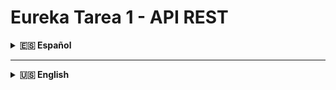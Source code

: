 # Eureka Tarea 1 - API REST

<details>
<summary><strong>🇪🇸 Español</strong></summary>

API REST desarrollada con Spring Boot 3.5.6 para la gestión de candidatos y sus anexos correspondientes al Programa Eureka 2025 - Semana 1.

## Descripción

Este proyecto implementa una API REST que maneja dos entidades principales:
- **Candidate** (Entidad Principal): Gestiona la información de candidatos
- **Annex** (Entidad Secundaria): Gestiona los archivos/anexos asociados a cada candidato

La relación entre ambas entidades es de **uno a muchos** (un candidato puede tener múltiples anexos).

## Tecnologías Utilizadas

- **Java 21**
- **Spring Boot 3.5.6**
- **Spring Data JPA**
- **Spring Boot Validation**
- **MySQL 8.x**
- **Lombok**
- **ModelMapper 3.2.4**
- **Maven**

## Estructura del Proyecto

```
src/main/java/com/eureka/tarea1_api/
├── configuration/          # Configuraciones (ModelMapper)
├── controller/            # Controladores REST
├── dto/                  # Data Transfer Objects
├── exception/            # Manejo de excepciones
├── model/               # Entidades JPA
├── repository/          # Repositorios JPA
├── service/            # Lógica de negocio
└── Tarea1ApiApplication.java
```

## Requisitos Previos

- **Java 17 o 21**
- **Maven 3.6+**
- **MySQL 8.0+**
- **Git**

## Instalación y Configuración

### 1. Clonar el Repositorio

```bash
git clone https://github.com/MlecarosC/ek-tarea1.git
cd ek-tarea1
```

### 2. Configurar Base de Datos

> **ℹ️ Nota**: El proyecto incluye scripts SQL que crean automáticamente la base de datos si no existe, por lo que no es necesario crearla manualmente.

1. **Configurar credenciales de base de datos:**

El proyecto no incluye el archivo `application.properties` por razones de seguridad. En su lugar, proporciona un archivo de ejemplo que debes usar como plantilla:

```bash
# Copia el archivo de ejemplo y crea tu configuración local
cp src/main/resources/application-example.properties src/main/resources/application.properties
```

2. **Editar el archivo `application.properties` con tus credenciales:**

```properties
spring.application.name=Tarea1-api

# Configuración de base de datos - La DB se crea automáticamente
spring.datasource.url=jdbc:mysql://localhost:3306/eureka-tarea1-db?createDatabaseIfNotExist=true&useSSL=false&serverTimezone=UTC
spring.datasource.username=TU_USUARIO_DB
spring.datasource.password=TU_CONTRASEÑA_DB

spring.jpa.hibernate.ddl-auto=validate
spring.jpa.show-sql=true

# Scripts SQL - Se ejecutan automáticamente al iniciar
spring.sql.init.mode=always
spring.sql.init.schema-locations=classpath:schema.sql
spring.sql.init.data-locations=classpath:data.sql
```

> **⚠️ Importante**: Asegúrate de tener MySQL funcionando en tu sistema y reemplaza `TU_USUARIO_DB` y `TU_CONTRASEÑA_DB` con tus credenciales reales.

### 3. Compilar el Proyecto

```bash
./mvnw clean compile
```

### 4. Ejecutar la Aplicación

```bash
./mvnw spring-boot:run
```

La aplicación se ejecutará en `http://localhost:8080`

## ⚠️ Importante: Comportamiento de Datos de Prueba

La aplicación incluye **datos de prueba** que se cargan automáticamente cada vez que inicias la aplicación:

- 4 candidatos de ejemplo con sus respectivos anexos
- Los datos se insertan usando `INSERT IGNORE`, por lo que no se duplican

**📝 Nota sobre eliminación de registros:**
Si eliminas candidatos durante las pruebas y reinicias la aplicación, los candidatos eliminados se recrearán automáticamente, pero con **IDs superiores** (esto es el comportamiento normal de MySQL con AUTO_INCREMENT).

**🛠️ Para evitar la carga automática de datos de prueba:**

Edita tu archivo `application.properties` y cambia:
```properties
# Desactivar carga automática de datos
spring.sql.init.mode=never
```

O comenta las líneas:
```properties
# spring.sql.init.data-locations=classpath:data.sql
```

## Endpoints de la API

### Gestión de Candidatos (Entidad Principal)

#### Crear un candidato
```http
POST /api/v1/candidates
Content-Type: application/json
```

#### Obtener todos los candidatos
```http
GET /api/v1/candidates
```

#### Obtener candidato por ID
```http
GET /api/v1/candidates/{id}
```

#### Eliminar candidato por ID
```http
DELETE /api/v1/candidates/{id}
```

#### Obtener anexos de un candidato
```http
GET /api/v1/candidates/{id}/annexes
```

### Gestión de Anexos (Entidad Secundaria)

Los anexos se gestionan a través del endpoint de candidatos, manteniendo la relación entre ambas entidades.

## Ejemplos de Uso

### 1. Crear un nuevo candidato

**Request:**
```bash
curl -X POST http://localhost:8080/api/v1/candidates \
  -H "Content-Type: application/json" \
  -d '{
    "name": "Ana",
    "lastName": "González",
    "email": "ana.gonzalez@example.com",
    "phone": "+56912345678",
    "documentType": "RUT",
    "documentNumber": "12.345.678-9",
    "gender": "F",
    "placeOfBirth": "Valparaíso, Chile",
    "dateOfBirth": "1985-03-15",
    "address": "Avenida Brasil 456",
    "postalCode": "2340000",
    "country": "Chile",
    "localization": "Valparaíso, Chile",
    "availableStartDate": "2025-02-01",
    "availableEndDate": "2025-11-30"
  }'
```

**Response:**
```json
{
    "id": 5,
    "name": "Ana",
    "lastName": "González",
    "email": "ana.gonzalez@example.com",
    "phone": "+56912345678",
    "documentType": "RUT",
    "documentNumber": "12.345.678-9",
    "gender": "F",
    "placeOfBirth": "Valparaíso, Chile",
    "dateOfBirth": "1985-03-15",
    "address": "Avenida Brasil 456",
    "postalCode": "2340000",
    "country": "Chile",
    "localization": "Valparaíso, Chile",
    "availableStartDate": "2025-02-01",
    "availableEndDate": "2025-11-30"
}
```

### 2. Obtener todos los candidatos

**Request:**
```bash
curl -X GET http://localhost:8080/api/v1/candidates
```

### 3. Obtener candidato por ID

**Request:**
```bash
curl -X GET http://localhost:8080/api/v1/candidates/1
```

### 4. Obtener anexos de un candidato

**Request:**
```bash
curl -X GET http://localhost:8080/api/v1/candidates/1/annexes
```

**Response:**
```json
[
    {
        "candidateId": 1,
        "extension": "pdf",
        "fileName": "cv_juan_perez.pdf"
    },
    {
        "candidateId": 1,
        "extension": "jpg",
        "fileName": "photo_juan_perez.jpg"
    }
]
```

### 5. Eliminar un candidato

**Request:**
```bash
curl -X DELETE http://localhost:8080/api/v1/candidates/1
```

## Validaciones

La API incluye validaciones automáticas para todos los campos:

- **name**: Requerido, máximo 50 caracteres
- **email**: Requerido, formato de email válido, máximo 150 caracteres
- **dateOfBirth**: No puede ser fecha futura
- **availableStartDate/availableEndDate**: Requeridas
- Y más validaciones según los requisitos del negocio

## Manejo de Errores

### Error 404 - No encontrado
```json
{
    "timestamp": "2025-01-15",
    "code": 404,
    "message": "No candidate with the given ID 999",
    "path": "/api/v1/candidates/999"
}
```

### Error 400 - Validación
```json
{
    "timestamp": "2025-01-15",
    "code": 400,
    "message": "Validation failed",
    "path": "/api/v1/candidates",
    "validationErrors": {
        "name": "Name is required",
        "email": "Email must be valid"
    }
}
```

### Error 409 - Conflicto email duplicado
```json
{
    "timestamp": "2025-09-26",
    "code": 409,
    "message": "Email already exists",
    "path": "/api/v1/candidates"
}
```

## Autor

- **Desarrollador**: Martin Lecaros
- **Programa**: Eureka 2025 - Desarrollador Full Stack

</details>

---

<details>
<summary><strong>🇺🇸 English</strong></summary>

# Eureka Task 1 - REST API

REST API developed with Spring Boot 3.5.6 for managing candidates and their annexes for the Eureka 2025 Program - Week 1.

## Description

This project implements a REST API that handles two main entities:
- **Candidate** (Primary Entity): Manages candidate information
- **Annex** (Secondary Entity): Manages files/annexes associated with each candidate

The relationship between both entities is **one-to-many** (one candidate can have multiple annexes).

## Technologies Used

- **Java 21**
- **Spring Boot 3.5.6**
- **Spring Data JPA**
- **Spring Boot Validation**
- **MySQL 8.x**
- **Lombok**
- **ModelMapper 3.2.4**
- **Maven**

## Project Structure

```
src/main/java/com/eureka/tarea1_api/
├── configuration/          # Configurations (ModelMapper)
├── controller/            # REST Controllers
├── dto/                  # Data Transfer Objects
├── exception/            # Exception handling
├── model/               # JPA Entities
├── repository/          # JPA Repositories
├── service/            # Business logic
└── Tarea1ApiApplication.java
```

## Prerequisites

- **Java 17 or 21**
- **Maven 3.6+**
- **MySQL 8.0+**
- **Git**

## Installation and Setup

### 1. Clone the Repository

```bash
git clone https://github.com/MlecarosC/ek-tarea1.git
cd ek-tarea1
```

### 2. Configure Database

> **ℹ️ Note**: The project includes SQL scripts that automatically create the database if it doesn't exist, so manual database creation is not necessary.

1. **Configure database credentials:**

The project doesn't include the `application.properties` file for security reasons. Instead, it provides an example file that you should use as a template:

```bash
# Copy the example file and create your local configuration
cp src/main/resources/application-example.properties src/main/resources/application.properties
```

2. **Edit the `application.properties` file with your credentials:**

```properties
spring.application.name=Tarea1-api

# Database configuration - DB is created automatically
spring.datasource.url=jdbc:mysql://localhost:3306/eureka-tarea1-db?createDatabaseIfNotExist=true&useSSL=false&serverTimezone=UTC
spring.datasource.username=YOUR_DB_USERNAME
spring.datasource.password=YOUR_DB_PASSWORD

spring.jpa.hibernate.ddl-auto=validate
spring.jpa.show-sql=true

# SQL Scripts - Run automatically on startup
spring.sql.init.mode=always
spring.sql.init.schema-locations=classpath:schema.sql
spring.sql.init.data-locations=classpath:data.sql
```

> **⚠️ Important**: Make sure you have MySQL running on your system and replace `YOUR_DB_USERNAME` and `YOUR_DB_PASSWORD` with your actual credentials.

### 3. Compile the Project

```bash
./mvnw clean compile
```

### 4. Run the Application

```bash
./mvnw spring-boot:run
```

The application will run on `http://localhost:8080`

## ⚠️ Important: Test Data Behavior

The application includes **test data** that loads automatically every time you start the application:

- 4 example candidates with their respective annexes
- Data is inserted using `INSERT IGNORE`, so it won't duplicate

**📝 Note about record deletion:**
If you delete candidates during testing and restart the application, the deleted candidates will be recreated automatically, but with **higher IDs** (this is normal MySQL behavior with AUTO_INCREMENT).

**🛠️ To prevent automatic test data loading:**

Edit your `application.properties` file and change:
```properties
# Disable automatic data loading
spring.sql.init.mode=never
```

Or comment out the lines:
```properties
# spring.sql.init.data-locations=classpath:data.sql
```

## API Endpoints

### Candidate Management (Primary Entity)

#### Create a candidate
```http
POST /api/v1/candidates
Content-Type: application/json
```

#### Get all candidates
```http
GET /api/v1/candidates
```

#### Get candidate by ID
```http
GET /api/v1/candidates/{id}
```

#### Delete candidate by ID
```http
DELETE /api/v1/candidates/{id}
```

#### Get candidate's annexes
```http
GET /api/v1/candidates/{id}/annexes
```

### Annex Management (Secondary Entity)

Annexes are managed through the candidate endpoints, maintaining the relationship between both entities.

## Usage Examples

### 1. Create a new candidate

**Request:**
```bash
curl -X POST http://localhost:8080/api/v1/candidates \
  -H "Content-Type: application/json" \
  -d '{
    "name": "Anna",
    "lastName": "Smith",
    "email": "anna.smith@example.com",
    "phone": "+56912345678",
    "documentType": "RUT",
    "documentNumber": "12.345.678-9",
    "gender": "F",
    "placeOfBirth": "Valparaíso, Chile",
    "dateOfBirth": "1985-03-15",
    "address": "Brasil Avenue 456",
    "postalCode": "2340000",
    "country": "Chile",
    "localization": "Valparaíso, Chile",
    "availableStartDate": "2025-02-01",
    "availableEndDate": "2025-11-30"
  }'
```

**Response:**
```json
{
    "id": 5,
    "name": "Anna",
    "lastName": "Smith",
    "email": "anna.smith@example.com",
    "phone": "+56912345678",
    "documentType": "RUT",
    "documentNumber": "12.345.678-9",
    "gender": "F",
    "placeOfBirth": "Valparaíso, Chile",
    "dateOfBirth": "1985-03-15",
    "address": "Brasil Avenue 456",
    "postalCode": "2340000",
    "country": "Chile",
    "localization": "Valparaíso, Chile",
    "availableStartDate": "2025-02-01",
    "availableEndDate": "2025-11-30"
}
```

### 2. Get all candidates

**Request:**
```bash
curl -X GET http://localhost:8080/api/v1/candidates
```

### 3. Get candidate by ID

**Request:**
```bash
curl -X GET http://localhost:8080/api/v1/candidates/1
```

### 4. Get candidate's annexes

**Request:**
```bash
curl -X GET http://localhost:8080/api/v1/candidates/1/annexes
```

**Response:**
```json
[
    {
        "candidateId": 1,
        "extension": "pdf",
        "fileName": "cv_juan_perez.pdf"
    },
    {
        "candidateId": 1,
        "extension": "jpg",
        "fileName": "photo_juan_perez.jpg"
    }
]
```

### 5. Delete a candidate

**Request:**
```bash
curl -X DELETE http://localhost:8080/api/v1/candidates/1
```

## Validations

The API includes automatic validations for all fields:

- **name**: Required, maximum 50 characters
- **email**: Required, valid email format, maximum 150 characters
- **dateOfBirth**: Cannot be a future date
- **availableStartDate/availableEndDate**: Required
- And more validations according to business requirements

## Error Handling

### Error 404 - Not Found
```json
{
    "timestamp": "2025-01-15",
    "code": 404,
    "message": "No candidate with the given ID 999",
    "path": "/api/v1/candidates/999"
}
```

### Error 400 - Validation
```json
{
    "timestamp": "2025-01-15",
    "code": 400,
    "message": "Validation failed",
    "path": "/api/v1/candidates",
    "validationErrors": {
        "name": "Name is required",
        "email": "Email must be valid"
    }
}
```

### Error 409 - Duplicated Email
```json
{
    "timestamp": "2025-09-26",
    "code": 409,
    "message": "Email already exists",
    "path": "/api/v1/candidates"
}
```

## Author

- **Developer**: Martin Lecaros
- **Program**: Eureka 2025 - Full Stack Developer

</details>